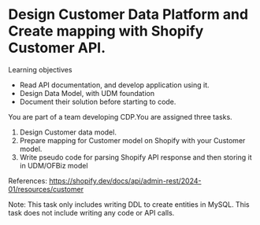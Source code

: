# Design Customer Data Platform and Create mapping with Shopify Customer API.

Learning objectives 
* Read API documentation, and develop application using it. 
* Design Data Model, with UDM foundation
* Document their solution before starting to code. 

You are part of a team developing CDP.You are assigned three tasks. 
1. Design Customer data model.
2. Prepare mapping for Customer model on Shopify with your Customer model.
3. Write pseudo code for parsing Shopify API response and then storing it in UDM/OFBiz model

References: 
https://shopify.dev/docs/api/admin-rest/2024-01/resources/customer

Note: 
This task only includes writing DDL to create entities in MySQL. This task does not include writing any code or API calls.
